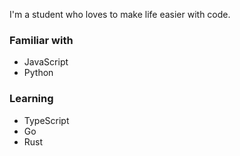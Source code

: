 I'm a student who loves to make life easier with code.

### Familiar with
- JavaScript
- Python

### Learning
- TypeScript
- Go
- Rust
